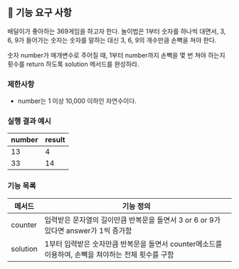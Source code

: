 ## 🚀 기능 요구 사항

배달이가 좋아하는 369게임을 하고자 한다. 놀이법은 1부터 숫자를 하나씩 대면서, 3, 6, 9가 들어가는 숫자는 숫자를 말하는 대신 3, 6, 9의 개수만큼 손뼉을 쳐야 한다.

숫자 number가 매개변수로 주어질 때, 1부터 number까지 손뼉을 몇 번 쳐야 하는지 횟수를 return 하도록 solution 메서드를 완성하라.

### 제한사항

- number는 1 이상 10,000 이하인 자연수이다.

### 실행 결과 예시

| number | result |
| --- | --- |
| 13 | 4 |
| 33 | 14 |

### 기능 목록
| 메서드 | 기능 정의 |
| --- | --- |
| counter | 입력받은 문자열의 길이만큼 반복문을 돌면서 3 or 6 or 9가 있다면 answer가 1씩 증가함 |
| solution | 1부터 입력받은 숫자만큼 반복문을 돌면서 counter메소드를 이용하여, 손뼉을 쳐야하는 전체 횟수를 구함 |
